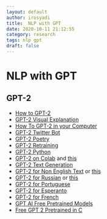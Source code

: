 ```yaml
---
layout: default
author: irosyadi
title:  NLP with GPT
date: 2020-10-11 21:12:55
category: research
tags: nlp gpt
draft: false
---
```


# NLP with GPT

## GPT-2
- [How to GPT-2](https://minimaxir.com/2019/09/howto-gpt2/)
- [GPT-2 Visual Explanation](https://jalammar.github.io/illustrated-gpt2/)
- [How To GPT-2 in your Computer](https://lambdalabs.com/blog/run-openais-new-gpt-2-text-generator-code-with-your-gpu/)
- [GPT-2 Twitter Bot](https://towardsdatascience.com/how-to-make-a-gpt2-twitter-bot-8669df60e60a)
- [GPT-2 Poetry](https://www.gwern.net/GPT-2)
- [GPT-2 Retraining](https://medium.com/@ngwaifoong92/beginners-guide-to-retrain-gpt-2-117m-to-generate-custom-text-content-8bb5363d8b7f)
- [GPT-2 Python](https://www.analyticsvidhya.com/blog/2019/07/openai-gpt2-text-generator-python/)
- [GPT-2 on Colab](https://colab.research.google.com/github/ilopezfr/gpt-2/blob/master/gpt-2-playground_.ipynb) and [this](https://colab.research.google.com/drive/1VLG8e7YSEwypxU-noRNhsv5dW4NfTGce)
- [GPT-2 Text Generation](https://www.extremetech.com/computing/293785-create-your-own-state-of-the-art-text-generation-system)
- [GPT-2 for Non English Text](https://github.com/huggingface/transformers/issues/1407) or [this](https://github.com/huggingface/transformers/issues/1356)
- [GPT-2 for Russian](https://github.com/mgrankin/ru_transformers) or [this](https://github.com/huggingface/transformers/issues/1560)
- [GPT-2 for Portuguese](https://medium.com/@pierre_guillou/faster-than-training-from-scratch-fine-tuning-the-english-gpt-2-in-any-language-with-hugging-f2ec05c98787)
- [GPT-2 for Esperanto](https://huggingface.co/blog/how-to-train)
- [GPT-2 for French](https://medium.com/@timohear/retraining-gpt-2-to-write-love-letters-in-french-92ae938bc452)
- [GPT AI Free Pretrained Models](https://www.booste.io/pretrained-models)
- [Free GPT 2 Pretrained in C](https://bellard.org/nncp/gpt2tc.html)


